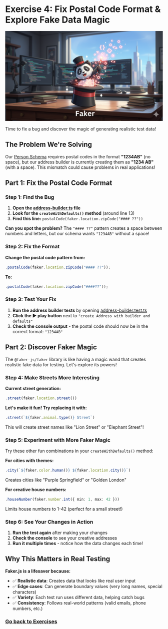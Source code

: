 # Exercise 4: Fix Postal Code Format & Explore Fake Data Magic

![](../images//exercise4.png)

Time to fix a bug and discover the magic of generating realistic test data!

## The Problem We're Solving
Our [Person Schema](./PERSON_SCHEMA.md) requires postal codes in the format **"1234AB"** (no space), but our address builder is currently creating them as **"1234 AB"** (with a space). This mismatch could cause problems in real applications!

## Part 1: Fix the Postal Code Format

### Step 1: Find the Bug
1. **Open the [address-builder.ts](../tests/builders/address-builder.ts) file**
2. **Look for the `createWithDefaults()` method** (around line 13)
3. **Find this line:** `postalCode(faker.location.zipCode("#### ??"))`

**Can you spot the problem?** The `"#### ??"` pattern creates a space between numbers and letters, but our schema wants `"1234AB"` without a space!

### Step 2: Fix the Format
**Change the postal code pattern from:**
```typescript
.postalCode(faker.location.zipCode("#### ??"));
```
**To:**
```typescript
.postalCode(faker.location.zipCode("####??"));
```

### Step 3: Test Your Fix
1. **Run the address builder tests** by opening [address-builder.test.ts](../tests/address-builder.test.ts)
2. **Click the ▶️ play button** next to `"create Address with builder and defaults"`
3. **Check the console output** - the postal code should now be in the correct format: `"1234AB"`

## Part 2: Discover Faker Magic

The `@faker-js/faker` library is like having a magic wand that creates realistic fake data for testing. Let's explore its powers!

### Step 4: Make Streets More Interesting
**Current street generation:**
```typescript
.street(faker.location.street())
```

**Let's make it fun! Try replacing it with:**
```typescript
.street(`${faker.animal.type()} Street`)
```

This will create street names like "Lion Street" or "Elephant Street"!

### Step 5: Experiment with More Faker Magic
Try these other fun combinations in your `createWithDefaults()` method:

**For cities with themes:**
```typescript
.city(`${faker.color.human()} ${faker.location.city()}`)
```
Creates cities like "Purple Springfield" or "Golden London"

**For creative house numbers:**
```typescript
.houseNumber(faker.number.int({ min: 1, max: 42 }))
```
Limits house numbers to 1-42 (perfect for a small street!)

### Step 6: See Your Changes in Action
1. **Run the test again** after making your changes
2. **Check the console** to see your creative addresses
3. **Run it multiple times** - notice how the data changes each time!

## Why This Matters in Real Testing
**Faker.js is a lifesaver because:**
- ✅ **Realistic data**: Creates data that looks like real user input
- ✅ **Edge cases**: Can generate boundary values (very long names, special characters)
- ✅ **Variety**: Each test run uses different data, helping catch bugs
- ✅ **Consistency**: Follows real-world patterns (valid emails, phone numbers, etc.)

### [Go back to Exercises](../README.md#exercises)
